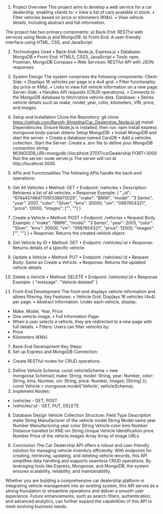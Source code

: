 1. Project Overview
This project aims to develop a web service for a car dealership, enabling clients to:
•	View a list of cars available in stock.
•	Filter vehicles based on price or kilometers (KMs).
•	View vehicle details, including abstract and full information.

The project has two primary components:
a)	Back-End: RESTful web services using Node.js and MongoDB.
b)	Front-End: A user-friendly interface using HTML, CSS, and JavaScript.

2. Technologies Used
•	Back-End: Node.js, Express.js
•	Database: MongoDB
•	Front-End: HTML5, CSS3, JavaScript
•	Tools: npm, Postman, MongoDB Compass
•	Web Services: RESTful API with JSON responses

3. System Design
The system comprises the following components:
Client-Side:
•	Displays 16 vehicles per page in a 4x4 grid.
•	Filter functionality (by price or KMs).
•	Links to view full vehicle information on a new page.
Server-Side:
•	Handles API requests (CRUD operations).
•	Connects to the MongoDB database to fetch/store vehicle data.
Database:
•	Stores vehicle details such as make, model, year, color, kilometers, VIN, price, and images.

4. Setup and Installation
Clone the Repository:
git clone <https://github.com/Ranish-Shrestha/Car_Dealership_NodeJs.git>
Install Dependencies: 
Ensure Node.js is installed, then run:
npm install express mongoose body-parser dotenv
Setup MongoDB:
•	Install MongoDB and start the server.
•	Create a database named CarsDB
•	Add a vehicles collection.
Start the Server: Create a .env file to define your MongoDB connection string:
MONGODB_URI=mongodb://localhost:27017/carDealership
PORT=3000
Run the server:
node server.js
The server will run at http://localhost:3000.

5. APIs and Functionalities
The following APIs handle the back-end operations:
1. Get All Vehicles
•	Method: GET
•	Endpoint: /vehicles
•	Description: Retrieves a list of all vehicles.
•	Response Example:
  {
    "_id": "674a45746d7705f338875029",
    "make": "BMW",
    "model": "3 Series",
    "year": 2007,
    "color": "Silver",
    "kms": 30000,
    "vin": "0987654321",
    "price": 12000,
    "images": ["<image-url1>", "<image-url2>"]
  }
2. Create a Vehicle
•	Method: POST
•	Endpoint: /vehicles
•	Request Body Example:
{
  "make": "BMW",
  "model": "3 Series",
  "year": 2005,
  "color": "Silver",
  "kms": 30000,
  "vin": "0987654321",
  "price": 12000,
  "images": ["<image-url1>", "<image-url2>"]
}
•	Response: Returns the created vehicle object.
3. Get Vehicle by ID
•	Method: GET
•	Endpoint: /vehicles/:id
•	Response: Returns details of a specific vehicle.
4. Update a Vehicle
•	Method: PUT
•	Endpoint: /vehicles/:id
•	Request Body: Same as Create a Vehicle.
•	Response: Returns the updated vehicle details.
5. Delete a Vehicle
•	Method: DELETE
•	Endpoint: /vehicles/:id
•	Response Example:
{
  "message": "Vehicle deleted"
}

6. Front-End Development
The front-end displays vehicle information and allows filtering.
Key Features:
•	Vehicle Grid: Displays 16 vehicles (4x4) per page.
•	Abstract Information: Under each vehicle, display:
-	Make, Model, Year, Price
-	One vehicle image.
•	Full Information Page:
-	When a user selects a vehicle, they are redirected to a new page with full details.
•	Filters: Users can filter vehicles by:
-	Price
-	Kilometers (KMs)

7. Back-End Development
Key Steps:
1.	Set up Express and MongoDB Connection:
-	Create RESTful routes for CRUD operations.
2.	Define Vehicle Schema:
const vehicleSchema = new mongoose.Schema({
    make: String,
    model: String,
    year: Number,
    color: String,
    kms: Number,
    vin: String,
    price: Number,
    images: [String]
});
const Vehicle = mongoose.model('Vehicle', vehicleSchema);
3.	Implement Routes:
-	/vehicles - GET, POST
-	/vehicles/:id - GET, PUT, DELETE

8. Database Design
Vehicle Collection Structure:
Field	Type	Description
make	String	Manufacturer of the vehicle
model	String	Model name
year	Number	Manufacturing year
color	String	Vehicle color
kms	Number	Distance traveled (in KM)
vin	String	Unique Vehicle Identification
price	Number	Price of the vehicle
images	Array	Array of image URLs

9. Conclusion
The Car Dealership API offers a robust and user-friendly solution for managing vehicle inventory efficiently. With endpoints for creating, retrieving, updating, and deleting vehicle records, this API simplifies data handling and supports seamless CRUD operations. By leveraging tools like Express, Mongoose, and MongoDB, the system ensures scalability, reliability, and maintainability.

Whether you are building a comprehensive car dealership platform or integrating vehicle management into an existing system, this API serves as a strong foundation to streamline operations and deliver a smooth user experience. Future enhancements, such as search filters, authentication, and advanced analytics, can further expand the capabilities of this API to meet evolving business needs.

